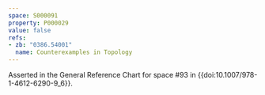 ```yaml
---
space: S000091
property: P000029
value: false
refs:
- zb: "0386.54001"
  name: Counterexamples in Topology
---
```


Asserted in the General Reference Chart for space #93 in
{{doi:10.1007/978-1-4612-6290-9_6}}.
